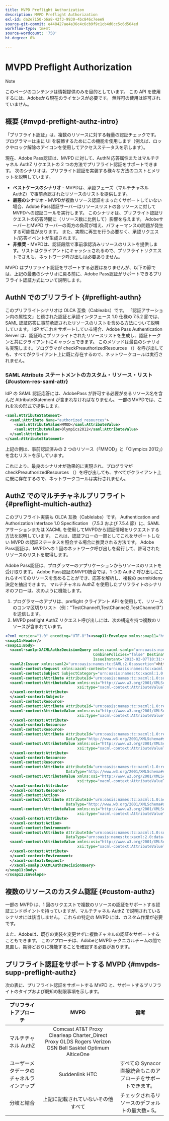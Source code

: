 ```yaml
---
title: MVPD Preflight Authorization
description: MVPD Preflight Authorization
exl-id: da2e7150-b6a8-42f3-9930-4bc846c7eee9
source-git-commit: e448427ae4a36c4c6cb9f9c1cb4d0cc5c6d564ed
workflow-type: tm+mt
source-wordcount: '750'
ht-degree: 0%

---
```


# MVPD Preflight Authorization

>[!NOTE]
>
>このページのコンテンツは情報提供のみを目的としています。 この API を使用するには、Adobeから現在のライセンスが必要です。 無許可の使用は許可されていません。

## 概要 {#mvpd-preflight-authz-intro}

「プリフライト認証」は、複数のリソースに対する軽量の認証チェックです。 プログラマーは主に UI を装飾するためにこの機能を使用します（例えば、ロックやロック解除のアイコンを使用してアクセスステータスを示します）。

現在、Adobe Pass認証は、MVPD に対して、AuthN 応答属性またはマルチチャネル AuthZ リクエストの 2 つの方法でプリフライト認証をサポートできます。  次のシナリオは、プリフライト認証を実装する様々な方法のコストとメリットを説明しています。

* **ベストケースのシナリオ** - MVPDは、承認フェーズ（マルチチャネル AuthZ）で事前承認されたリソースのリストを提供します。
* **最悪のシナリオ** - MVPDが複数リソース認証をまったくサポートしていない場合、Adobe Pass認証サーバーはリソースリストの各リソースに対してMVPDへの認証コールを実行します。 このシナリオは、プリフライト認証リクエストの応答時間に（リソース数に比例して）影響を与えます。 AdobeサーバーとMVPD サーバーの両方の負荷が増え、パフォーマンスの問題が発生する可能性があります。 また、実際に再生を行う必要なく、承認リクエスト/応答イベントが生成されます。
* **非推奨** - MVPDは、認証段階で事前承認済みリソースのリストを提供します。リストはクライアントにキャッシュされるので、プリフライトリクエストでさえも、ネットワーク呼び出しは必要ありません。

MVPD はプリフライト認証をサポートする必要はありませんが、以下の節では、上記の最悪のシナリオに戻る前に、Adobe Pass認証がサポートできるプリフライト認証方式について説明します。

## AuthN でのプリフライト {#preflight-authn}

このプリフライトシナリオは OLCA 互換（Cableabs）です。 「認証アサーション内の属性文」と題された認証と承認インタフェース 1.0 仕様の 7.5.2 節では、SAML 認証応答に事前承認されたリソースのリストを含める方法について説明しています。 IdP がこれをサポートしている場合、Adobe Pass Authentication Server は、認証時にプリフライトされたリソースリストを生成し、認証トークンと共にクライアントにキャッシュできます。 このメソッドは最良のシナリオも実現します。プログラマが checkPreauthorizedResources （）を呼び出しても、すべてがクライアント上に既に存在するので、ネットワークコールは実行されません。

### SAML Attribute ステートメントのカスタム・リソース・リスト {#custom-res-saml-attr}

IdP の SAML 認証応答には、AdobePass が許可する必要があるリソース名を含んだ AttributeStatement が含まれなければなりません。  一部のMVPDでは、これを次の形式で提供します。

```XML
<saml:AttributeStatement>
  <saml:Attribute Name="authorized_resources">
    <saml:AttributeValue>MMOD</saml:AttributeValue>
    <saml:AttributeValue>Olympics2012</saml:AttributeValue>
  </saml:Attribute>
</saml:AttributeStatement>
```

上記の例は、事前認証済みの 2 つのリソース（「MMOD」と「Olympics 2012」）を含むリストを示しています。

これにより、最良のシナリオが効果的に実現され、プログラマが checkPreauthorizedResources （）を呼び出しても、すべてがクライアント上に既に存在するので、ネットワークコールは実行されません。

## AuthZ でのマルチチャネルプリフライト {#preflight-multich-authz}

このプリフライト実装も OLCA 互換（Cablelabs）です。  Authentication and Authorization Interface 1.0 Specification （7.5.3 および 7.5.4 節）に、SAML アサーションまたは XACML を使用してMVPDから認証情報をリクエストする方法を説明しています。 これは、認証フローの一部としてこれをサポートしない MVPD の認証ステータスを照会する場合に推奨される方法です。 Adobe Pass認証は、MVPDへの 1 回のネットワーク呼び出しを発行して、許可されたリソースのリストを取得します。


Adobe Pass認証は、プログラマーのアプリケーションからリソースのリストを受け取ります。 Adobe Pass認証のMVPD統合では、1 つの AuthZ 呼び出しにこれらすべてのリソースを含めることができ、応答を解析し、複数の permit/deny 決定を抽出できます。  マルチチャネル AuthZ を使用したプリフライトのシナリオのフローは、次のように機能します。

1. プログラマーのアプリは、preflight クライアント API を使用して、リソースのコンマ区切りリスト（例：&quot;TestChannel1,TestChannel2,TestChannel3&quot;）を送信します。
1. MVPD preflight AuthZ リクエスト呼び出しには、次の構造を持つ複数のリソースが含まれています。

```XML
<?xml version="1.0" encoding="UTF-8"?><soap11:Envelope xmlns:soap11="http://schemas.xmlsoap.org/soap/envelope/"> 
<soap11:Header/> 
<soap11:Body> 
  <xacml-samlp:XACMLAuthzDecisionQuery xmlns:xacml-samlp="urn:oasis:names:tc:xacml:2.0:profile:saml2.0:v2:schema:protocol" 
                                       CombinePolicies="false" Destination="https://login.idpexmaple.net/" ID="_3576604f382455d6495f342d9e07b69c" 
                                       IssueInstant="2013-02-07T10:31:40.333Z" Version="2.0"> 
  <saml2:Issuer xmlns:saml2="urn:oasis:names:tc:SAML:2.0:assertion">https://saml.sp.auth-staging.adobe.com/on-behalf-of/TestDistributors</saml2:Issuer> 
  <xacml-context:Request xmlns:xacml-context="urn:oasis:names:tc:xacml:2.0:context:schema:os"> 
  <xacml-context:Subject SubjectCategory="urn:oasis:names:tc:xacml:1.0:subject-category:access-subject"> 
  <xacml-context:Attribute AttributeId="urn:oasis:names:tc:xacml:1.0:subject:subject-id" DataType="http://www.w3.org/2001/XMLSchema#string"> 
  <xacml-context:AttributeValue xmlns:xsi="http://www.w3.org/2001/XMLSchema-instance" 
                                xsi:type="xacml-context:AttributeValueType">VFZTAQEAABQCe[...]</xacml-context:AttributeValue> 
  </xacml-context:Attribute> 
  </xacml-context:Subject> 
  <xacml-context:Resource> 
  <xacml-context:Attribute AttributeId="urn:oasis:names:tc:xacml:1.0:resource:resource-id" DataType="http://www.w3.org/2001/XMLSchema#string"> 
  <xacml-context:AttributeValue xmlns:xsi="http://www.w3.org/2001/XMLSchema-instance" 
                                xsi:type="xacml-context:AttributeValueType">TestChannel1</xacml-context:AttributeValue> 
  </xacml-context:Attribute> 
  </xacml-context:Resource> 
  <xacml-context:Resource> 
  <xacml-context:Attribute AttributeId="urn:oasis:names:tc:xacml:1.0:resource:resource-id" 
                           DataType="http://www.w3.org/2001/XMLSchema#string"> 
  <xacml-context:AttributeValue xmlns:xsi="http://www.w3.org/2001/XMLSchema-instance" 
                                xsi:type="xacml-context:AttributeValueType">TestChannel2</xacml-context:AttributeValue> 
  </xacml-context:Attribute> 
  </xacml-context:Resource> 
  <xacml-context:Resource> 
  <xacml-context:Attribute AttributeId="urn:oasis:names:tc:xacml:1.0:resource:resource-id" 
                           DataType="http://www.w3.org/2001/XMLSchema#string"> 
  <xacml-context:AttributeValue xmlns:xsi="http://www.w3.org/2001/XMLSchema-instance"
                                xsi:type="xacml-context:AttributeValueType">TestChannel3</xacml-context:AttributeValue> 
  </xacml-context:Attribute> 
  </xacml-context:Resource> 
  <xacml-context:Action> 
  <xacml-context:Attribute AttributeId="urn:oasis:names:tc:xacml:1.0:action:action-id" 
                           DataType="http://www.w3.org/2001/XMLSchema#string"> 
  <xacml-context:AttributeValue xmlns:xsi="http://www.w3.org/2001/XMLSchema-instance" 
                                xsi:type="xacml-context:AttributeValueType">VIEW</xacml-context:AttributeValue> 
  </xacml-context:Attribute> 
  </xacml-context:Action> 
  <xacml-context:Environment> 
  <xacml-context:Attribute AttributeId="urn:oasis:names:tc:xacml:1.0:subject:authn-locality:ip-address" 
                           DataType="urn:oasis:names:tc:xacml:2.0:data-type:ipAddress"> 
  <xacml-context:AttributeValue xmlns:xsi="http://www.w3.org/2001/XMLSchema-instance" 
                                xsi:type="xacml-context:AttributeValueType">127.0.0.1</xacml-context:AttributeValue> 
  </xacml-context:Attribute> 
  </xacml-context:Environment> 
  </xacml-context:Request> 
  </xacml-samlp:XACMLAuthzDecisionQuery> 
</soap11:Body> 
</soap11:Envelope>
```

## 複数のリソースのカスタム認証 {#custom-authz}

一部の MVPD は、1 回のリクエストで複数のリソースの認証をサポートする認証エンドポイントを持っていますが、マルチチャネル AuthZ で説明されているシナリオには該当しません。 これらの特定の MVPD には、カスタム作業が必要です。

また、Adobeは、既存の実装を変更せずに複数チャネルの認証をサポートすることもできます。  このアプローチは、AdobeとMVPD テクニカルチームの間で見直し、期待どおりに機能することを確認する必要があります。

## プリフライト認証をサポートする MVPD {#mvpds-supp-preflight-authz}

次の表に、プリフライト認証をサポートする MVPD と、サポートするプリフライトのタイプおよび既知の制限事項を示します。

| プリフライトアプローチ | MVPD | 備考 |
|:-------------------------------:|:--------------------------------------------------------------------------------------------------------:|:------------------------------------------------------------------:|
| マルチチャネル AuthZ | Comcast AT&amp;T Proxy Clearleap Charter_Direct Proxy GLDS Rogers Verizon OSN Bell Sasktel Optimum AlticeOne |                                                                    |
| ユーザーメタデータのチャネルラインアップ | Suddenlink HTC | すべての Synacor 直接統合もこのアプローチをサポートできます。 |
| 分岐と結合 | 上記に記載されていないその他すべて | チェックされるリソースのデフォルトの最大数= 5。 |

